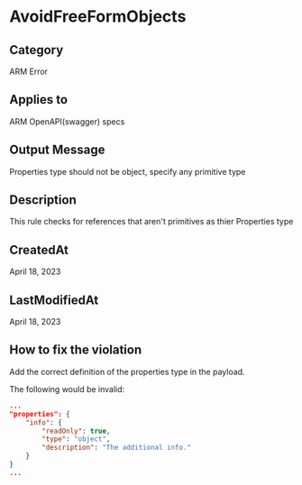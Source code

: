 # AvoidFreeFormObjects

## Category

ARM Error

## Applies to

ARM OpenAPI(swagger) specs

## Output Message

Properties type should not be object, specify any primitive type

## Description

This rule checks for references that aren't primitives as thier Properties type

## CreatedAt

April 18, 2023

## LastModifiedAt

April 18, 2023

## How to fix the violation

Add the correct definition of the properties type in the payload.

The following would be invalid:

```json
...
"properties": {
    "info": {
        "readOnly": true,
        "type": "object",
        "description": "The additional info."
    }
}
...
```
